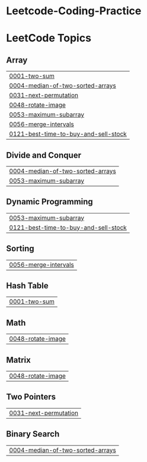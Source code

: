 # Leetcode-Coding-Practice


<!---LeetCode Topics Start-->
# LeetCode Topics
## Array
|  |
| ------- |
| [0001-two-sum](https://github.com/vineetkrsingh769/Leetcode-Coding-Practice/tree/master/0001-two-sum) |
| [0004-median-of-two-sorted-arrays](https://github.com/vineetkrsingh769/Leetcode-Coding-Practice/tree/master/0004-median-of-two-sorted-arrays) |
| [0031-next-permutation](https://github.com/vineetkrsingh769/Leetcode-Coding-Practice/tree/master/0031-next-permutation) |
| [0048-rotate-image](https://github.com/vineetkrsingh769/Leetcode-Coding-Practice/tree/master/0048-rotate-image) |
| [0053-maximum-subarray](https://github.com/vineetkrsingh769/Leetcode-Coding-Practice/tree/master/0053-maximum-subarray) |
| [0056-merge-intervals](https://github.com/vineetkrsingh769/Leetcode-Coding-Practice/tree/master/0056-merge-intervals) |
| [0121-best-time-to-buy-and-sell-stock](https://github.com/vineetkrsingh769/Leetcode-Coding-Practice/tree/master/0121-best-time-to-buy-and-sell-stock) |
## Divide and Conquer
|  |
| ------- |
| [0004-median-of-two-sorted-arrays](https://github.com/vineetkrsingh769/Leetcode-Coding-Practice/tree/master/0004-median-of-two-sorted-arrays) |
| [0053-maximum-subarray](https://github.com/vineetkrsingh769/Leetcode-Coding-Practice/tree/master/0053-maximum-subarray) |
## Dynamic Programming
|  |
| ------- |
| [0053-maximum-subarray](https://github.com/vineetkrsingh769/Leetcode-Coding-Practice/tree/master/0053-maximum-subarray) |
| [0121-best-time-to-buy-and-sell-stock](https://github.com/vineetkrsingh769/Leetcode-Coding-Practice/tree/master/0121-best-time-to-buy-and-sell-stock) |
## Sorting
|  |
| ------- |
| [0056-merge-intervals](https://github.com/vineetkrsingh769/Leetcode-Coding-Practice/tree/master/0056-merge-intervals) |
## Hash Table
|  |
| ------- |
| [0001-two-sum](https://github.com/vineetkrsingh769/Leetcode-Coding-Practice/tree/master/0001-two-sum) |
## Math
|  |
| ------- |
| [0048-rotate-image](https://github.com/vineetkrsingh769/Leetcode-Coding-Practice/tree/master/0048-rotate-image) |
## Matrix
|  |
| ------- |
| [0048-rotate-image](https://github.com/vineetkrsingh769/Leetcode-Coding-Practice/tree/master/0048-rotate-image) |
## Two Pointers
|  |
| ------- |
| [0031-next-permutation](https://github.com/vineetkrsingh769/Leetcode-Coding-Practice/tree/master/0031-next-permutation) |
## Binary Search
|  |
| ------- |
| [0004-median-of-two-sorted-arrays](https://github.com/vineetkrsingh769/Leetcode-Coding-Practice/tree/master/0004-median-of-two-sorted-arrays) |
<!---LeetCode Topics End-->